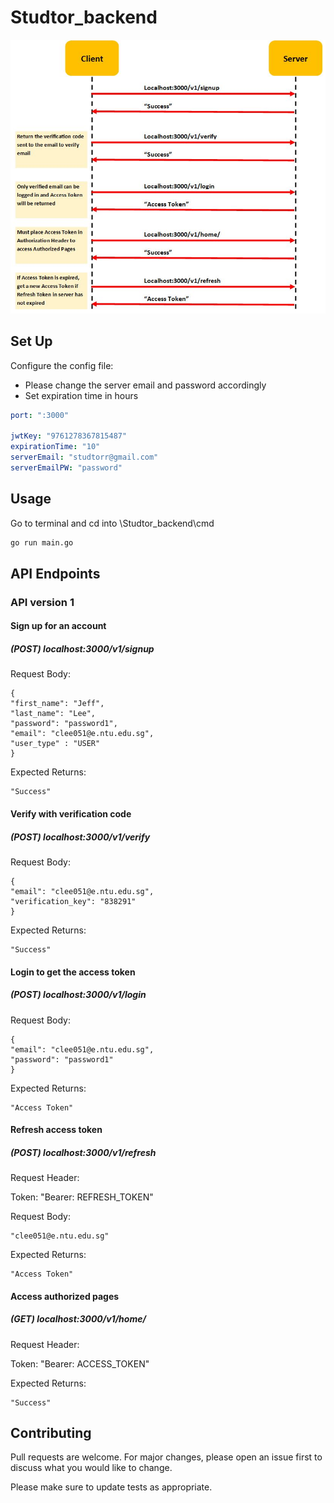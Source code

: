 # Studtor_backend

![Alt text](https://github.com/leechongyan/Studtor_backend/blob/database_interface/images/workflow.JPG "Authentication Flow")

## Set Up

Configure the config file:
* Please change the server email and password accordingly
* Set expiration time in hours
```yml
port: ":3000"

jwtKey: "9761278367815487"
expirationTime: "10"
serverEmail: "studtorr@gmail.com"
serverEmailPW: "password"
```

## Usage
Go to terminal and cd into \Studtor_backend\cmd
```bash
go run main.go
```

## API Endpoints
### API version 1

#### Sign up for an account

##### (POST) localhost:3000/v1/signup

Request Body:

```
{
"first_name": "Jeff",
"last_name": "Lee",
"password": "password1",
"email": "clee051@e.ntu.edu.sg",
"user_type" : "USER"
}
```

Expected Returns:

```
"Success"
```

#### Verify with verification code
##### (POST) localhost:3000/v1/verify

Request Body:

```
{
"email": "clee051@e.ntu.edu.sg",
"verification_key": "838291"
}
```

Expected Returns:

```
"Success"
```

#### Login to get the access token
##### (POST) localhost:3000/v1/login

Request Body:

```
{
"email": "clee051@e.ntu.edu.sg",
"password": "password1"
}
```

Expected Returns:

```
"Access Token"
```

#### Refresh access token
##### (POST) localhost:3000/v1/refresh

Request Header:

Token: "Bearer: REFRESH_TOKEN"

Request Body:

```
"clee051@e.ntu.edu.sg"
```

Expected Returns:

```
"Access Token"
```

#### Access authorized pages
##### (GET) localhost:3000/v1/home/

Request Header:

Token: "Bearer: ACCESS_TOKEN"

Expected Returns:

```
"Success"
```

## Contributing
Pull requests are welcome. For major changes, please open an issue first to discuss what you would like to change.

Please make sure to update tests as appropriate.